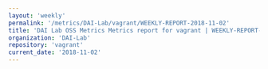 ```yaml
---
layout: 'weekly'
permalink: '/metrics/DAI-Lab/vagrant/WEEKLY-REPORT-2018-11-02'
title: 'DAI Lab OSS Metrics Metrics report for vagrant | WEEKLY-REPORT-2018-11-02'
organization: 'DAI-Lab'
repository: 'vagrant'
current_date: '2018-11-02'
---
```

